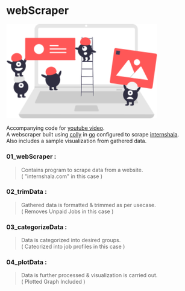 # webScraper

<img src="00_README/undraw.png" width="400"/>

Accompanying code for [youtube video](https://www.youtube.com/watch?v=3KsE7zMm-AI).  
A webscraper built using [colly](https://github.com/gocolly/colly) in [go](https://golang.org/) configured to scrape [internshala](https://internshala.com/).  
Also includes a sample visualization from gathered data.  

### 01_webScraper : 
> Contains program to scrape data from a website.  
> ( "internshala.com" in this case )  

### 02_trimData :
> Gathered data is formatted & trimmed as per usecase.  
> ( Removes Unpaid Jobs in this case )  

### 03_categorizeData :
> Data is categorized into desired groups.  
> ( Cateorized into job profiles in this case )  

### 04_plotData :
> Data is further processed & visualization is carried out.  
> ( Plotted Graph Included )  


